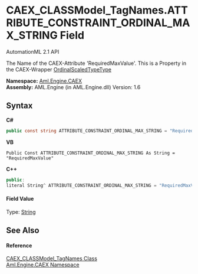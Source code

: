 # CAEX_CLASSModel_TagNames.ATTRIBUTE_CONSTRAINT_ORDINAL_MAX_STRING Field
AutomationML 2.1 API 

The Name of the CAEX-Attribute 'RequiredMaxValue'. This is a Property in the CAEX-Wrapper <a href="T_Aml_Engine_CAEX_OrdinalScaledTypeType">OrdinalScaledTypeType</a>

**Namespace:**&nbsp;<a href="N_Aml_Engine_CAEX">Aml.Engine.CAEX</a><br />**Assembly:**&nbsp;AML.Engine (in AML.Engine.dll) Version: 1.6

## Syntax

**C#**<br />
``` C#
public const string ATTRIBUTE_CONSTRAINT_ORDINAL_MAX_STRING = "RequiredMaxValue"
```

**VB**<br />
``` VB
Public Const ATTRIBUTE_CONSTRAINT_ORDINAL_MAX_STRING As String = "RequiredMaxValue"
```

**C++**<br />
``` C++
public:
literal String^ ATTRIBUTE_CONSTRAINT_ORDINAL_MAX_STRING = "RequiredMaxValue"
```


#### Field Value
Type: <a href="https://docs.microsoft.com/dotnet/api/system.string" target="_parent" rel="noopener noreferrer">String</a>

## See Also


#### Reference
<a href="T_Aml_Engine_CAEX_CAEX_CLASSModel_TagNames">CAEX_CLASSModel_TagNames Class</a><br /><a href="N_Aml_Engine_CAEX">Aml.Engine.CAEX Namespace</a><br />